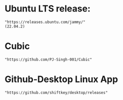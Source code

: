 # Ubuntu LTS release: 
	"https://releases.ubuntu.com/jammy/"
	(22.04.2)

# Cubic
	"https://github.com/PJ-Singh-001/Cubic"

# Github-Desktop Linux App
	"https://github.com/shiftkey/desktop/releases"